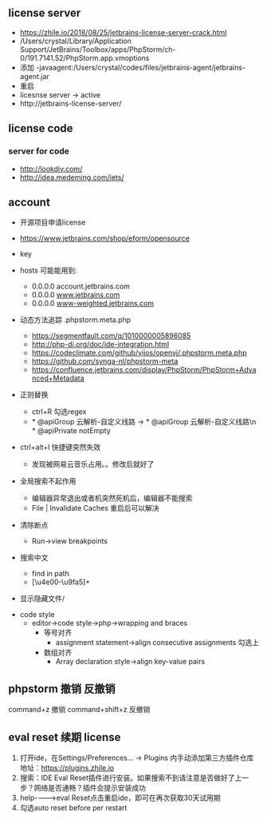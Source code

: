 ## license server
- https://zhile.io/2018/08/25/jetbrains-license-server-crack.html
- /Users/crystal/Library/Application Support/JetBrains/Toolbox/apps/PhpStorm/ch-0/191.7141.52/PhpStorm.app.vmoptions
- 添加 -javaagent:/Users/crystal/codes/files/jetbrains-agent/jetbrains-agent.jar
- 重启
- licesnse server -> active
- http://jetbrains-license-server/


## license code
### server for code
- http://lookdiv.com/
- http://idea.medeming.com/jets/

## account
- 开源项目申请license
- https://www.jetbrains.com/shop/eform/opensource


- key


- hosts 可能能用到:
	- 0.0.0.0 account.jetbrains.com
	- 0.0.0.0 www.jetbrains.com
	- 0.0.0.0 www-weighted.jetbrains.com



* 动态方法追踪 .phpstorm.meta.php
    * https://segmentfault.com/q/1010000005896085
    * http://php-di.org/doc/ide-integration.html
    * https://codeclimate.com/github/vijos/openvj/.phpstorm.meta.php
    * https://github.com/synga-nl/phpstorm-meta
    * https://confluence.jetbrains.com/display/PhpStorm/PhpStorm+Advanced+Metadata
    
    
* 正则替换
    * ctrl+R 勾选regex
    * \* @apiGroup 云解析-自定义线路 -> \* @apiGroup 云解析-自定义线路\n     * @apiPrivate notEmpty
    
    
* ctrl+alt+l 快捷键突然失效
    * 发现被网易云音乐占用。。修改后就好了
    
* 全局搜索不起作用
    * 编辑器异常退出或者机突然死机后，编辑器不能搜索
    * File | Invalidate Caches 重启后可以解决
    
    
* 清除断点
  * Run->view breakpoints  
  
* 搜索中文
	* find in path
	* [\u4e00-\u9fa5]+   
  
* 显示隐藏文件/ 

- code style
	- editor->code style->php->wrapping and braces
		- 等号对齐
			- assignment statement->align consecutive assignments 勾选上 
		- 数组对齐
   			- Array declaration style->align key-value pairs
   
## phpstorm 撤销 反撤销
command+z 撤销
command+shift+z 反撤销  


## eval reset 续期 license
1. 打开ide，在Settings/Preferences… -> Plugins 内手动添加第三方插件仓库地址：https://plugins.zhile.io
2. 搜索：IDE Eval Reset插件进行安装。如果搜索不到请注意是否做好了上一步？网络是否通畅？插件会提示安装成功 
3. help---->eval Reset点击重启ide，即可在再次获取30天试用期
4. 勾选auto reset before per restart
